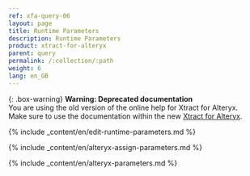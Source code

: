 ```yaml
---
ref: xfa-query-06
layout: page
title: Runtime Parameters
description: Runtime Parameters
product: xtract-for-alteryx
parent: query
permalink: /:collection/:path
weight: 6
lang: en_GB
---
```


{: .box-warning}
**Warning: Deprecated documentation** <br>
You are using the old version of the online help for Xtract for Alteryx.<br>
Make sure to use the documentation within the new [Xtract for Alteryx](https://helpcenter.theobald-software.com/xtract-for-alteryx/documentation/introduction/).


{% include _content/en/edit-runtime-parameters.md %}

{% include _content/en/alteryx-assign-parameters.md %}

{% include _content/en/alteryx-parameters.md %}